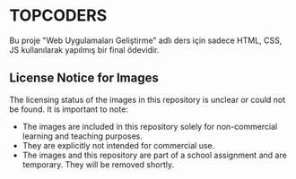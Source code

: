 # TOPCODERS
Bu proje "Web Uygulamaları Geliştirme" adlı ders için sadece HTML, CSS, JS kullanılarak yapılmış bir final ödevidir. 

## License Notice for Images
The licensing status of the images in this repository is unclear or could not be found. It is important to note:

- The images are included in this repository solely for non-commercial learning and teaching purposes.
- They are explicitly not intended for commercial use.
- The images and this repository are part of a school assignment and are temporary. They will be removed shortly.